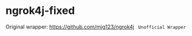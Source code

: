 # ngrok4j-fixed
Original wrapper: https://github.com/mjg123/ngrok4j
<code> Unofficial Wrapper </code>
